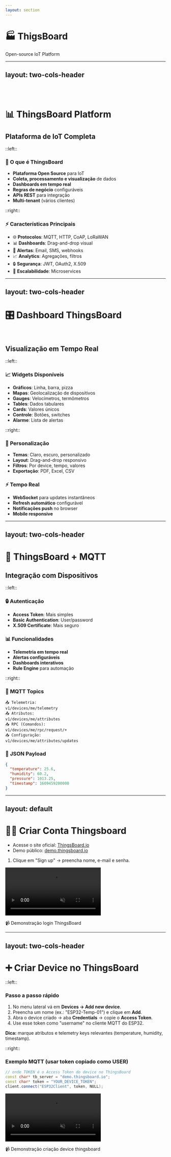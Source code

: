 ```yaml
---
layout: section
---
```


#  🏭 **ThigsBoard**

Open-source IoT Platform

---
layout: two-cols-header
---

<br><br>

# 📊 ThingsBoard Platform

## Plataforma de IoT Completa

::left::

### 🎯 **O que é ThingsBoard**
- **Plataforma Open Source** para IoT
- **Coleta, processamento e visualização** de dados
- **Dashboards em tempo real**
- **Regras de negócio** configuráveis
- **APIs REST** para integração
- **Multi-tenant** (vários clientes)

::right::

### ⚡ **Características Principais**
- 🌐 **Protocolos**: MQTT, HTTP, CoAP, LoRaWAN
- 📊 **Dashboards**: Drag-and-drop visual
- 🔔 **Alertas**: Email, SMS, webhooks
- 📈 **Analytics**: Agregações, filtros
- 🔒 **Segurança**: JWT, OAuth2, X.509
- 🏢 **Escalabilidade**: Microservices



---
layout: two-cols-header
---

# 🎛️ Dashboard ThingsBoard

<br>

## Visualização em Tempo Real

::left::

### 📈 **Widgets Disponíveis**
- **Gráficos**: Linha, barra, pizza
- **Mapas**: Geolocalização de dispositivos  
- **Gauges**: Velocímetros, termômetros
- **Tables**: Dados tabulares
- **Cards**: Valores únicos
- **Controle**: Botões, switches
- **Alarme**: Lista de alertas

::right::
### 🎨 **Personalização**
- **Temas**: Claro, escuro, personalizado
- **Layout**: Drag-and-drop responsivo
- **Filtros**: Por device, tempo, valores
- **Exportação**: PDF, Excel, CSV

### ⚡ **Tempo Real**
- **WebSocket** para updates instantâneos
- **Refresh automático** configurável
- **Notificações push** no browser
- **Mobile responsive**

---
layout: two-cols-header
---

# 🔧 ThingsBoard + MQTT

## Integração com Dispositivos

::left::

### 🔒 **Autenticação**
- **Access Token**: Mais simples
- **Basic Authentication**: User/password  
- **X.509 Certificate**: Mais seguro

### 📊 **Funcionalidades**
- **Telemetria em tempo real**
- **Alertas configuráveis**
- **Dashboards interativos**
- **Rule Engine** para automação

::right::

### 📡 **MQTT Topics**
```
📤 Telemetria:
v1/devices/me/telemetry
📤 Atributos:
v1/devices/me/attributes
📥 RPC (Comandos):
v1/devices/me/rpc/request/+
📥 Configuração:
v1/devices/me/attributes/updates
```

### 🎯 **JSON Payload**
```json
{
  "temperature": 25.6,
  "humidity": 60.2,
  "pressure": 1013.25,
  "timestamp": 1609459200000
}
```

---
layout: default
---
# 👤➕ **Criar Conta Thingsboard**

- Acesse o site oficial: [ThingsBoard.io](https://thingsboard.io/)
- Demo público: [demo.thingsboard.io](https://demo.thingsboard.io/)


<!-- instrução curta -->
1. Clique em "Sign up" → preencha nome, e-mail e senha.  

<div class="mt-4">
<video 
  autoplay 
  loop
  muted 
  controls 
  class="w-full rounded-lg shadow-lg max-w-md mx-auto"
>
  <source src="/videos/login.mp4" type="video/mp4">
  Seu navegador não suporta vídeos.
</video>
<p class="text-center text-sm text-gray-600 mt-2">
  📹 Demonstração login ThingsBoard
</p>
</div>

---
layout: two-cols-header
---

# ➕ Criar Device no ThingsBoard

::left::

<div class="pr-10">

### Passo a passo rápido
1. No menu lateral vá em **Devices → Add new device**.
2. Preencha um nome (ex.: "ESP32-Temp-01") e clique em **Add**.
3. Abra o device criado → aba **Credentials** → copie o **Access Token**.
4. Use esse token como "username" no cliente MQTT do ESP32.

**Dica:** marque atributos e telemetry keys relevantes (temperature, humidity, timestamp).

</div>

::right::

### Exemplo MQTT (usar token copiado como USER)
```cpp
// onde TOKEN é o Access Token do device no ThingsBoard
const char* tb_server = "demo.thingsboard.io";
const char* token = "YOUR_DEVICE_TOKEN";
client.connect("ESP32Client", token, NULL);

```
<div class="mt-4">
<video 
  autoplay 
  loop
  muted 
  controls 
   class="w-120 rounded-lg shadow-lg mx-auto" 
  >
>
  <source src="/videos/add-device.mp4" type="video/mp4">
  Seu navegador não suporta vídeos.
</video>
<p class="text-center text-sm text-gray-600 mt-0">
  📹 Demonstração criação device thingsboard
</p>
</div>